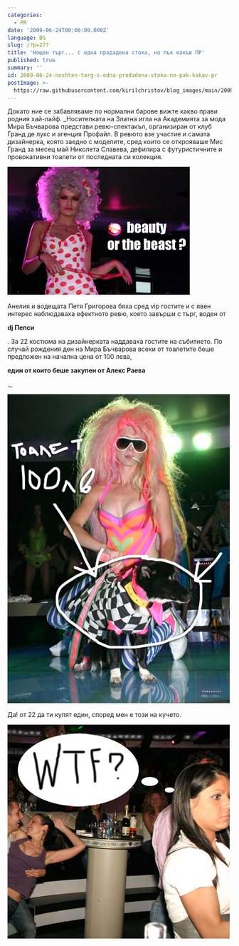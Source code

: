 ```yaml
---
categories:
  - PR
date: '2009-06-24T00:00:00.000Z'
language: BG
slug: /?p=277
title: 'Нощен търг... с една продадена стока, но пък какъв ПР'
published: true
summary: ''
id: 2009-06-24-noshten-targ-s-edna-prodadena-stoka-no-pak-kakav-pr
postImage: >-
  https://raw.githubusercontent.com/kirilchristov/blog_images/main/2009/06/IMG_8275.jpg
---
```


Докато ние се забавляваме по нормални барове вижте какво прави родния хай-лайф. _Носителката на Златна игла на Академията за мода Мира Бъчварова представи ревю-спектакъл, организиран от клуб Гранд де лукс и агенция Профайл. В ревюто взе участие и самата дизайнерка, която заедно с моделите, сред които се открояваше Мис Гранд за месец май Николета Славева, дефилира с футуристичните и провокативни тоалети от последната си колекция. 

![IMG_8275](https://raw.githubusercontent.com/kirilchristov/blog_images/main/2009/06/IMG_8275.jpg)

 Анелия и водещата Петя Григорова бяха сред vip гостите и с явен интерес наблюдаваха ефектното ревю, което завърши с търг, воден от 

**dj Пепси**

. За 22 костюма на дизайнерката наддаваха гостите на събитието. По случай рождения ден на Мира Бъчварова всеки от тоалетите беше предложен на начална цена от 100 лева, 

**един от които беше закупен от Алекс Раева**

._ 

![IMG_8316](https://raw.githubusercontent.com/kirilchristov/blog_images/main/2009/06/IMG_8316.jpg)

 Да! от 22 да ти купят един, според мен е този на кучето. 

![IMG_8381](https://raw.githubusercontent.com/kirilchristov/blog_images/main/2009/06/IMG_8381.jpg)
